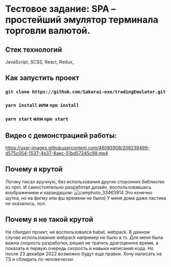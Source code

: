# Тестовое задание: SPA – простейший эмулятор терминала торговли валютой.

## Стек технологий
JavaScript,
SCSS,
React, 
Redux,

## Как запустить проект

### `git clone https://github.com/Sakurai-exe/tradingEmulator.git`

### `yarn install` или `npm install`

### `yarn start` или `npm start`

## Видео с демонстрацией работы:


https://user-images.githubusercontent.com/46085908/209239499-d575c054-1537-4e37-8aec-51bd57245c99.mp4

## Почему я крутой
Логику писал вручную, без использования других сторонних библиотек из npm. И самостоятельно разработал дизайн, воспользовавшись воображением и карандашом:
![camphoto_33463914](https://user-images.githubusercontent.com/46085908/209239832-3a9be1b3-932b-4c8b-9a9f-ac1036ca1cde.jpg)
Это конечно шутка, но на фигму или фш времени не было) У меня дома даже ластика не оказалось, лол.

## Почему я не такой крутой
Не сбилдил проект, не воспользовался babel, webpack.
В данном случае использование webpack например не было в тз. Для меня была важна скорость разработки, решил не тратить драгоценное время, а показать в первую очередь скорость и навыки написания кода.
Но после 23 декабря 2022 возможно будут еще правки. Хочу написать на TS и сблидить по человечески.
